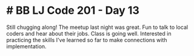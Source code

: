 <h1># BB LJ Code 201 - Day 13 </h1>

<p>Still chugging along! The meetup last night was great. Fun to talk to local coders and hear about their jobs. Class is going well. Interested in practicing the skills I've learned so far to make connections with implementation. </p>
